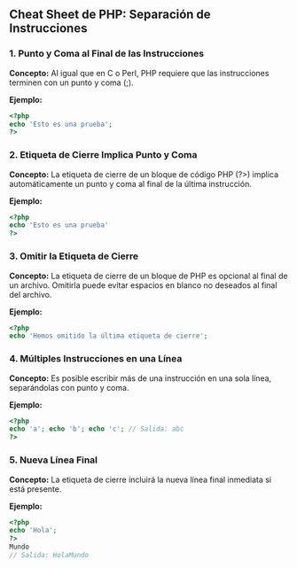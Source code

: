 ## Cheat Sheet de PHP: Separación de Instrucciones

### 1. Punto y Coma al Final de las Instrucciones

**Concepto:** Al igual que en C o Perl, PHP requiere que las instrucciones terminen con un punto y coma (;).

**Ejemplo:**

```php
<?php
echo 'Esto es una prueba';
?>
```

### 2. Etiqueta de Cierre Implica Punto y Coma

**Concepto:** La etiqueta de cierre de un bloque de código PHP (?>) implica automáticamente un punto y coma al final de la última instrucción.

**Ejemplo:**

```php
<?php
echo 'Esto es una prueba'
?>
```

### 3. Omitir la Etiqueta de Cierre

**Concepto:** La etiqueta de cierre de un bloque de PHP es opcional al final de un archivo. Omitirla puede evitar espacios en blanco no deseados al final del archivo.

**Ejemplo:**

```php
<?php
echo 'Hemos omitido la última etiqueta de cierre';
```

### 4. Múltiples Instrucciones en una Línea

**Concepto:** Es posible escribir más de una instrucción en una sola línea, separándolas con punto y coma.

**Ejemplo:**

```php
<?php
echo 'a'; echo 'b'; echo 'c'; // Salida: abc
?>
```

### 5. Nueva Línea Final

**Concepto:** La etiqueta de cierre incluirá la nueva línea final inmediata si está presente.

**Ejemplo:**

```php
<?php
echo 'Hola';
?>
Mundo
// Salida: HolaMundo
```
